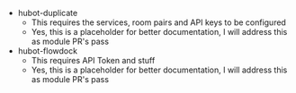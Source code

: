 * hubot-duplicate
	* This requires the services, room pairs and API keys to be configured
	* Yes, this is a placeholder for better documentation, I will address this as module PR's pass
* hubot-flowdock
	* This requires API Token and stuff
	* Yes, this is a placeholder for better documentation, I will address this as module PR's pass
